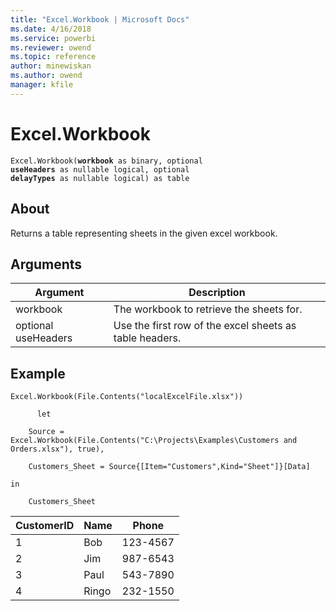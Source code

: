 ```yaml
---
title: "Excel.Workbook | Microsoft Docs"
ms.date: 4/16/2018
ms.service: powerbi
ms.reviewer: owend
ms.topic: reference
author: minewiskan
ms.author: owend
manager: kfile
---
```

# Excel.Workbook
  
<code>Excel.Workbook(**workbook** as binary, optional **useHeaders** as nullable logical, optional **delayTypes** as nullable logical) as table </code>

## About  
Returns a table representing sheets in the given excel workbook.  

  
## Arguments  
  
|Argument|Description|  
|------------|---------------|  
|workbook|The workbook to retrieve the sheets for.|  
|optional useHeaders|Use the first row of the excel sheets as table headers.|  
  
## Example  
  
```  
Excel.Workbook(File.Contents("localExcelFile.xlsx"))  
  
      let  
  
    Source = Excel.Workbook(File.Contents("C:\Projects\Examples\Customers and Orders.xlsx"), true),  
  
    Customers_Sheet = Source{[Item="Customers",Kind="Sheet"]}[Data]  
  
in  
  
    Customers_Sheet  
```  
  
|CustomerID|Name|Phone|  
|--------------|--------|---------|  
|1|Bob|123-4567|  
|2|Jim|987-6543|  
|3|Paul|543-7890|  
|4|Ringo|232-1550|  
  
